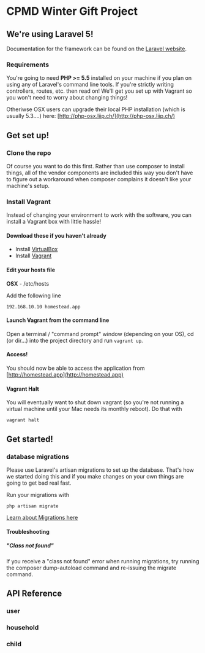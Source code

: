 # CPMD Winter Gift Project

## We're using Laravel 5!
Documentation for the framework can be found on the [Laravel website](http://laravel.com/docs).

### Requirements
You're going to need **PHP >= 5.5** installed on your machine if you plan on using any of Laravel's command line tools. If you're strictly writing controllers, routes, etc. then read on! We'll get you set up with Vagrant so you won't need to worry about changing things!

Otheriwse OSX users can upgrade their local PHP installation (which is usually 5.3....) here: [http://php-osx.liip.ch/](http://php-osx.liip.ch/)

## Get set up!

### Clone the repo
Of course you want to do this first. Rather than use composer to install things, all of the vendor components are included this way you don't have to figure out a workaround when composer complains it doesn't like your machine's setup.

### Install Vagrant

Instead of changing your environment to work with the software, you can install a Vagrant box with little hassle!

#### Download these if you haven't already
- Install [VirtualBox](http://virtualbox.org/)
- Install [Vagrant](http://vagrantup.com)

#### Edit your hosts file
**OSX** - /etc/hosts

Add the following line

`192.168.10.10 homestead.app`

#### Launch Vagrant from the command line
Open a terminal / "command prompt" window (depending on your OS), cd (or dir...) into the project directory and run `vagrant up`.

#### Access!
You should now be able to access the application from [http://homestead.app](http://homestead.app)

#### Vagrant Halt
You will eventually want to shut down vagrant (so you're not running a virtual machine until your Mac needs its monthly reboot). Do that with

`vagrant halt`

## Get started!

### database migrations
Please use Laravel's artisan migrations to set up the database. That's how we started doing this and if you make changes on your own things are going to get bad real fast.

Run your migrations with

`php artisan migrate`

[Learn about Migrations here](http://laravel.com/docs/5.1/migrations#generating-migrations)

#### Troubleshooting

##### "Class not found"
If you receive a "class not found" error when running migrations, try running the composer dump-autoload command and re-issuing the migrate command.


## API Reference

### user

### household

### child